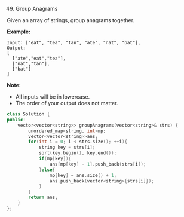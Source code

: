 49. Group Anagrams

Given an array of strings, group anagrams together.

**Example:**

```
Input: ["eat", "tea", "tan", "ate", "nat", "bat"],
Output:
[
  ["ate","eat","tea"],
  ["nat","tan"],
  ["bat"]
]
```

**Note:**

- All inputs will be in lowercase.
- The order of your output does not matter.

```c++
class Solution {
public:
    vector<vector<string>> groupAnagrams(vector<string>& strs) {
        unordered_map<string, int>mp;
        vector<vector<string>>ans;
        for(int i = 0; i < strs.size(); ++i){
            string key = strs[i];
            sort(key.begin(), key.end());
            if(mp[key]){
                ans[mp[key] - 1].push_back(strs[i]);
            }else{
                mp[key] = ans.size() + 1;
                ans.push_back(vector<string>{strs[i]});
            }
        }
        return ans;
    }
};
```

